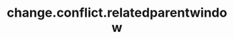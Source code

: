 ---
weight: 390
layout: page
title: change.conflict.relatedparentwindow
description: ""
value: "false"
---